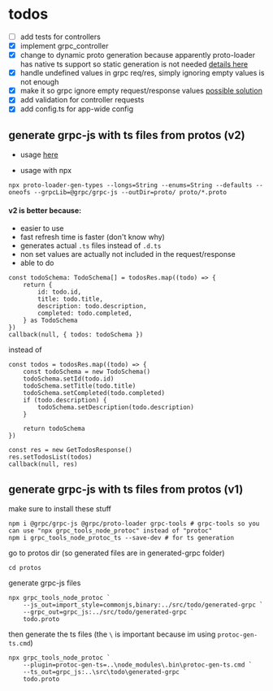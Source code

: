 # todos

-   [ ] add tests for controllers
-   [x] implement grpc_controller
-   [x] change to dynamic proto generation because apparently proto-loader has native ts support so static generation is not needed [details here](https://github.com/grpc/grpc-node/tree/master/packages/proto-loader)
-   [x] handle undefined values in grpc req/res, simply ignoring empty values is not enough
-   [x] make it so grpc ignore empty request/response values [possible solution](https://github.com/grpc/grpc-node/issues/2362)
-   [x] add validation for controller requests
-   [x] add config.ts for app-wide config

## generate grpc-js with ts files from protos (v2)

-   usage [here](https://github.com/grpc/grpc-node/tree/master/packages/proto-loader#example-usage)

-   usage with npx

```
npx proto-loader-gen-types --longs=String --enums=String --defaults --oneofs --grpcLib=@grpc/grpc-js --outDir=proto/ proto/*.proto
```

#### v2 is better because:

-   easier to use
-   fast refresh time is faster (don't know why)
-   generates actual `.ts` files instead of `.d.ts`
-   non set values are actually not included in the request/response
-   able to do

```
const todoSchema: TodoSchema[] = todosRes.map((todo) => {
    return {
        id: todo.id,
        title: todo.title,
        description: todo.description,
        completed: todo.completed,
    } as TodoSchema
})
callback(null, { todos: todoSchema })
```

instead of

```
const todos = todosRes.map((todo) => {
    const todoSchema = new TodoSchema()
    todoSchema.setId(todo.id)
    todoSchema.setTitle(todo.title)
    todoSchema.setCompleted(todo.completed)
    if (todo.description) {
        todoSchema.setDescription(todo.description)
    }

    return todoSchema
})

const res = new GetTodosResponse()
res.setTodosList(todos)
callback(null, res)
```

## generate grpc-js with ts files from protos (v1)

make sure to install these stuff

```
npm i @grpc/grpc-js @grpc/proto-loader grpc-tools # grpc-tools so you can use "npx grpc_tools_node_protoc" instead of "protoc"
npm i grpc_tools_node_protoc_ts --save-dev # for ts generation
```

go to protos dir (so generated files are in generated-grpc folder)

```
cd protos
```

generate grpc-js files

```
npx grpc_tools_node_protoc `
    --js_out=import_style=commonjs,binary:../src/todo/generated-grpc `
    --grpc_out=grpc_js:../src/todo/generated-grpc `
    todo.proto
```

then generate the ts files (the `\` is important because im using `protoc-gen-ts.cmd`)

```
npx grpc_tools_node_protoc `
    --plugin=protoc-gen-ts=..\node_modules\.bin\protoc-gen-ts.cmd `
    --ts_out=grpc_js:..\src\todo\generated-grpc `
    todo.proto
```
